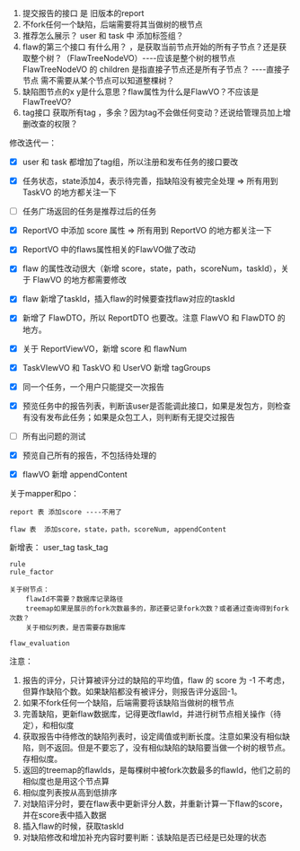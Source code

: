 1. 提交报告的接口 是 旧版本的report
2. 不fork任何一个缺陷，后端需要将其当做树的根节点
3. 推荐怎么展示？
    user 和 task 中 添加标签组？
4. flaw的第三个接口 有什么用？
	，是获取当前节点开始的所有子节点？还是获取整个树？（FlawTreeNodeVO）----应该是整个树的根节点
	FlawTreeNodeVO 的 children 是指直接子节点还是所有子节点？ ----直接子节点
   需不需要从某个节点可以知道整棵树？
5. 缺陷图节点的x y是什么意思？flaw属性为什么是FlawVO？不应该是FlawTreeVO?
6. tag接口    获取所有tag ，多余？因为tag不会做任何变动？还说给管理员加上增删改查的权限？



修改迭代一：

- [x] user 和 task 都增加了tag组，所以注册和发布任务的接口要改
- [x] 任务状态，state添加4，表示待完善，指缺陷没有被完全处理 => 所有用到 TaskVO 的地方都关注一下
- [ ] 任务广场返回的任务是推荐过后的任务
- [x] ReportVO 中添加 score 属性 => 所有用到 ReportVO 的地方都关注一下
- [x] ReportVO 中的flaws属性相关的FlawVO做了改动
- [x] flaw 的属性改动很大（新增 score，state，path，scoreNum，taskId），关于 FlawVO 的地方都需要修改
- [x] flaw 新增了taskId，插入flaw的时候要查找flaw对应的taskId
- [x] 新增了 FlawDTO，所以 ReportDTO 也要改。注意 FlawVO 和 FlawDTO 的地方。
- [x] 关于 ReportViewVO，新增 score 和 flawNum
- [x] TaskVIewVO 和 TaskVO 和 UserVO 新增 tagGroups
- [x] 同一个任务，一个用户只能提交一次报告
- [x] 预览任务中的报告列表，判断该user是否能调此接口，如果是发包方，则检查有没有发布此任务；如果是众包工人，则判断有无提交过报告
- [ ] 所有出问题的测试
- [x] 预览自己所有的报告，不包括待处理的
- [x] flawVO 新增 appendContent


关于mapper和po：

	report 表 添加score ----不用了  
	
	flaw 表  添加score，state，path，scoreNum, appendContent

新增表：
	user_tag
	task_tag
	
	rule
	rule_factor
	
	关于树节点：
		flawId不需要？数据库记录路径
		treemap如果是展示的fork次数最多的，那还要记录fork次数？或者通过查询得到fork次数？
		关于相似列表，是否需要存数据库
	
	flaw_evaluation



注意：

1. 报告的评分，只计算被评分过的缺陷的平均值，flaw 的 score 为 -1 不考虑，但算作缺陷个数。如果缺陷都没有被评分，则报告评分返回-1。
2. 如果不fork任何一个缺陷，后端需要将该缺陷当做树的根节点
3. 完善缺陷，更新flaw数据库，记得更改flawId，并进行树节点相关操作（待定），和相似度
4. 获取报告中待修改的缺陷列表时，设定阈值或判断长度。注意如果没有相似缺陷，则不返回。但是不要忘了，没有相似缺陷的缺陷要当做一个树的根节点。存相似度。
5. 返回的treemap的flawIds，是每棵树中被fork次数最多的flawId，他们之前的相似度也是用这个节点算
6. 相似度列表按从高到低排序
7. 对缺陷评分时，要在flaw表中更新评分人数，并重新计算一下flaw的score，并在score表中插入数据
8. 插入flaw的时候，获取taskId
9. 对缺陷修改和增加补充内容时要判断：该缺陷是否已经是已处理的状态